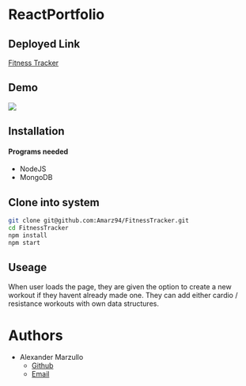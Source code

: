 # ReactPortfolio

## Deployed Link

[Fitness Tracker](https://frozen-shelf-54318.herokuapp.com/)

## Demo

![](public/images/Demoimage.JPG)


## Installation

#### Programs needed
* NodeJS
* MongoDB

## Clone into system

```bash
git clone git@github.com:Amarz94/FitnessTracker.git
cd FitnessTracker
npm install
npm start
```

## Useage
When user loads the page, they are given the option to create a new workout if they havent already made one. They can add either cardio / resistance workouts with own data structures.


# Authors
- Alexander Marzullo
    - [Github](https://www.github.com/Amarz94)
    - [Email](marzullo94@gmail.com)